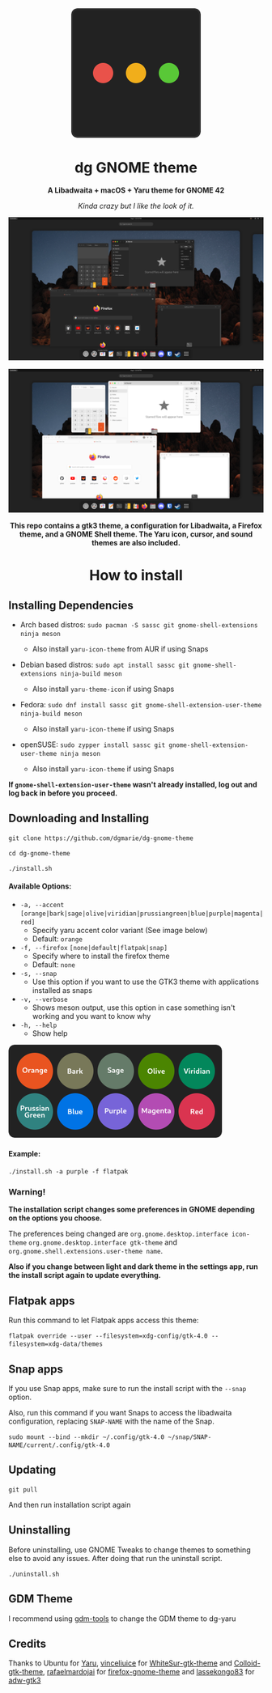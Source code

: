 <div align="center">

<img src="images/icon.png" alt="dg-gnome-theme">

# dg GNOME theme
**A Libadwaita + macOS + Yaru theme for GNOME 42**

*Kinda crazy but I like the look of it.*

![Screenshot of the dark theme](images/dark.png)

![Screenshot of the light theme](images/light.png)

**This repo contains a gtk3 theme, a configuration for Libadwaita, a Firefox theme, and a GNOME Shell theme. The Yaru icon, cursor, and sound themes are also included.**
# How to install

</div>

## Installing Dependencies

- Arch based distros: `sudo pacman -S sassc git gnome-shell-extensions ninja meson`
	- Also install `yaru-icon-theme` from AUR if using Snaps

- Debian based distros: `sudo apt install sassc git gnome-shell-extensions ninja-build meson`
	- Also install `yaru-theme-icon` if using Snaps

- Fedora: `sudo dnf install sassc git gnome-shell-extension-user-theme ninja-build meson`
	- Also install `yaru-icon-theme` if using Snaps

- openSUSE: `sudo zypper install sassc git gnome-shell-extension-user-theme ninja meson`
	- Also install `yaru-icon-theme` if using Snaps

**If `gnome-shell-extension-user-theme` wasn't already installed, log out and log back in before you proceed.**

## Downloading and Installing

```
git clone https://github.com/dgmarie/dg-gnome-theme
```
```
cd dg-gnome-theme
```
```
./install.sh
```

#### Available Options:
- `-a, --accent` `[orange|bark|sage|olive|viridian|prussiangreen|blue|purple|magenta|red]`
	- Specify yaru accent color variant (See image below)
	- Default: `orange`
- `-f, --firefox` `[none|default|flatpak|snap]`
	- Specify where to install the firefox theme
	- Default: `none`
- `-s, --snap`
	- Use this option if you want to use the GTK3 theme with applications installed as snaps
- `-v, --verbose`
	- Shows meson output, use this option in case something isn't working and you want to know why
- `-h, --help`
	- Show help

![Accent Colors](images/accents.png)

#### Example:
```
./install.sh -a purple -f flatpak
```

### Warning!
**The installation script changes some preferences in GNOME depending on the options you choose.**

The preferences being changed are `org.gnome.desktop.interface icon-theme` `org.gnome.desktop.interface gtk-theme` and `org.gnome.shell.extensions.user-theme name`.

**Also if you change between light and dark theme in the settings app, run the install script again to update everything.**

## Flatpak apps
Run this command to let Flatpak apps access this theme:
```
flatpak override --user --filesystem=xdg-config/gtk-4.0 --filesystem=xdg-data/themes
```

## Snap apps
If you use Snap apps, make sure to run the install script with the `--snap` option.

Also, run this command if you want Snaps to access the libadwaita configuration, replacing `SNAP-NAME` with the name of the Snap.
```
sudo mount --bind --mkdir ~/.config/gtk-4.0 ~/snap/SNAP-NAME/current/.config/gtk-4.0
```

## Updating
```
git pull
```
And then run installation script again

## Uninstalling
Before uninstalling, use GNOME Tweaks to change themes to something else to avoid any issues. After doing that run the uninstall script.
```
./uninstall.sh
```

## GDM Theme
I recommend using [gdm-tools](https://github.com/realmazharhussain/gdm-tools) to change the GDM theme to dg-yaru

## Credits
Thanks to Ubuntu for [Yaru](https://github.com/ubuntu/yaru), [vinceliuice](https://github.com/vinceliuice) for [WhiteSur-gtk-theme](https://github.com/vinceliuice/WhiteSur-gtk-theme) and [Colloid-gtk-theme](https://github.com/vinceliuice/Colloid-gtk-theme), [rafaelmardojai](https://github.com/rafaelmardojai) for [firefox-gnome-theme](https://github.com/rafaelmardojai/firefox-gnome-theme) and [lassekongo83](https://github.com/lassekongo83) for [adw-gtk3](https://github.com/lassekongo83/adw-gtk3)
